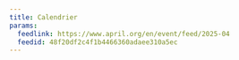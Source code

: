 ```yaml
---
title: Calendrier
params:
  feedlink: https://www.april.org/en/event/feed/2025-04
  feedid: 48f20df2c4f1b4466360adaee310a5ec
---
```

